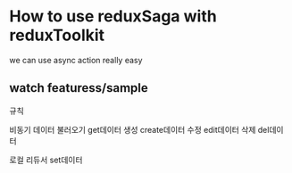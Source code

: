 # How to use reduxSaga with reduxToolkit

we can use async action really easy

## watch featuress/sample






규칙

비동기 데이터 
불러오기 get데이터
생성 create데이터
수정 edit데이터
삭제 del데이터

로컬 리듀서
set데이터 

